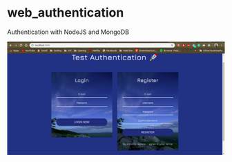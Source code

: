 # web_authentication
Authentication with NodeJS and MongoDB

![](https://github.com/rupeish/web_authentication/blob/master/preview.png)
